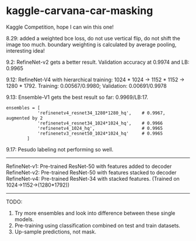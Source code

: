 # kaggle-carvana-car-masking
Kaggle Competition, hope I can win this one!

8.29: added a weighted bce loss, do not use vertical flip, do not shift the image too much. boundary weighting is calculated by average pooling, interesting idea!

9.2: RefineNet-v2 gets a better result. Validation accuracy at 0.9974 and LB: 0.9965

9.12: RefineNet-V4 with hierarchical training: 1024 * 1024 -> 1152 * 1152 -> 1280 * 1792. Training: 0.00567/0.9980; Validation: 0.00691/0.9978

9.13: Ensemble-V1 gets the best result so far: 0.9969/LB:17. 

    ensembles = [
                'refinenetv4_resnet34_1280*1280_hq',    # 0.9967, augmented by 2
                'refinenetv4_resnet34_1024*1024_hq',    # 0.9966
                'refinenetv4_1024_hq',                  # 0.9965
                'refinenetv3_resnet50_1024*1024_hq'     # 0.9965
            ]
  
9.17: Pesudo labeling not performing so well.

-----------

RefineNet-v1: Pre-trained ResNet-50 with features added to decoder
RefineNet-v2: Pre-trained ResNet-50 with features stacked to decoder
RefineNet-v4: Pre-trained ResNet-34 with stacked features. (Trained on 1024->1152->(1280*1792))

------------

TODO:

1. Try more ensembles and look into difference between these single models.
2. Pre-training using classification combined on test and train datasets.
3. Up-sample predictions, not mask.